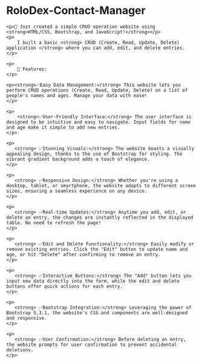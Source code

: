 # RoloDex-Contact-Manager
    <p>🚀 Just created a simple CRUD operation website using <strong>HTML/CSS, Bootstrap, and JavaScript!</strong></p>
    <p>
        I built a basic <strong> CRUD (Create, Read, Update, Delete) application </strong> where you can add, edit, and delete entries.
    </p>

    <p>
        📝 Features:
    </p>

    <p><strong>✅Easy Data Management:</strong> This website lets you perform CRUD operations (Create, Read, Update, Delete) on a list of people's names and ages. Manage your data with ease!
    </p>

    <p>
        <strong>✅User-Friendly Interface:</strong> The user interface is designed to be intuitive and easy to navigate. Input fields for name and age make it simple to add new entries.
    </p>

    <p>
       <strong> ✅Stunning Visuals:</strong> The website boasts a visually appealing design, thanks to the use of Bootstrap for styling. The vibrant gradient background adds a touch of elegance.
    </p>
    
    <p>
       <strong> ✅Responsive Design:</strong> Whether you're using a desktop, tablet, or smartphone, the website adapts to different screen sizes, ensuring a seamless experience on any device.
    </p>

    <p>
       <strong> ✅Real-time Updates:</strong> Anytime you add, edit, or delete an entry, the changes are instantly reflected in the displayed table. No need to refresh the page!
    </p>

    <p>
       <strong> ✅Edit and Delete Functionality:</strong> Easily modify or remove existing entries. Click the "Edit" button to update name and age, or hit "Delete" after confirming to remove an entry.
    </p>

    <p>
       <strong> ✅Interactive Buttons:</strong> The "Add" button lets you input new data directly into the form, while the edit and delete buttons offer quick actions for each entry.
    </p>

    <p>
       <strong> ✅Bootstrap Integration:</strong> Leveraging the power of Bootstrap 5.3.1, the website's CSS and components are well-designed and responsive.
    </p>

    <p>
       <strong> ✅User Confirmation:</strong> Before deleting an entry, the website prompts for user confirmation to prevent accidental deletions.
    </p>
